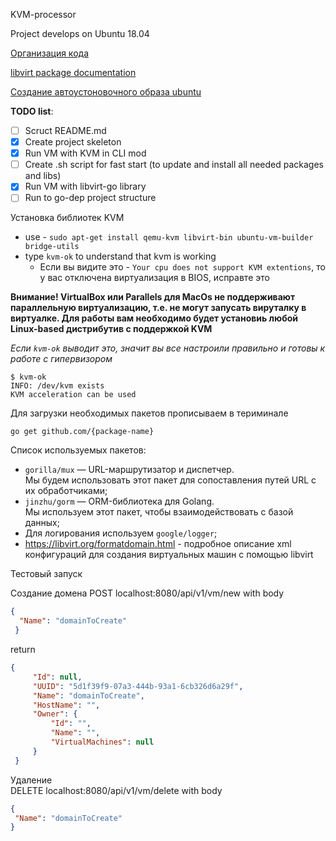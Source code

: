 KVM-processor

Project develops on Ubuntu 18.04 

[Организация кода](https://golang.org/doc/code.html)

[libvirt package documentation](https://godoc.org/github.com/libvirt/libvirt-go)

[Создание автоустоновочного образа ubuntu](https://habr.com/ru/post/104029/) 

__TODO list__:
* [ ] Scruct README.md
* [x] Create project skeleton
* [x] Run VM with KVM in CLI mod
* [ ] Create .sh script for fast start (to update and install all needed packages and libs)
* [x] Run VM with libvirt-go library   
* [ ] Run to go-dep project structure

Установка библиотек KVM
 - use - `sudo apt-get install qemu-kvm libvirt-bin ubuntu-vm-builder bridge-utils`
 - type `kvm-ok` to understand that kvm is working  
    * Если вы видите это - `Your cpu does not support KVM extentions`, то у вас отключена виртуализация в BIOS, исправте это
     
 __Внимание! VirtualBox или Parallels для MacOs не поддерживают параллельную виртуализацию, т.е. не
 могут запусать вируталку в виртуалке. Для работы вам необходимо будет установиь любой Linux-based дистрибутив 
 с поддержкой KVM__
 
 _Если `kvm-ok` выводит это, значит вы все настроили правильно и готовы к работе с гипервизором_
 ```
 $ kvm-ok  
INFO: /dev/kvm exists 
KVM acceleration can be used
```
Для загрузки необходимых пакетов прописываем в териминале 
```
go get github.com/{package-name}
```
Список используемых пакетов:
 - `gorilla/mux` — URL-маршрутизатор и диспетчер.  
 Мы будем использовать этот пакет для сопоставления путей URL с их обработчиками;
 - `jinzhu/gorm` — ORM-библиотека для Golang.  
 Мы используем этот пакет, чтобы взаимодействовать с базой данных;
 - Для логирования используем `google/logger`;
 - https://libvirt.org/formatdomain.html - подробное описание xml конфигураций 
 для создания виртуальных машин с помощью libvirt
 
  
Тестовый запуск  

 Создание домена
 POST localhost:8080/api/v1/vm/new with body
  
  ```json
{
   	"Name": "domainToCreate" 
   }
```

  return  
  ```json
{
       "Id": null,
       "UUID": "5d1f39f9-07a3-444b-93a1-6cb326d6a29f",
       "Name": "domainToCreate",
       "HostName": "",
       "Owner": {
           "Id": "",
           "Name": "",
           "VirtualMachines": null
       }
   }
```
  Удаление  
 DELETE localhost:8080/api/v1/vm/delete with body
   ```json
 {
    "Name": "domainToCreate" 
 }
 ```
 
